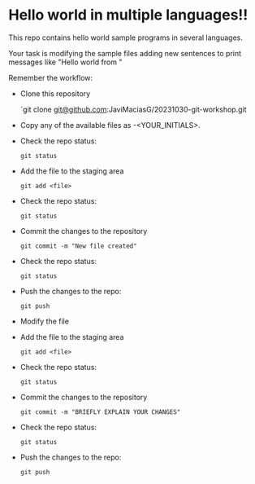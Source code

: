 # Hello world in multiple languages!!

This repo contains hello world sample programs in several languages.

Your task is modifying the sample files adding new sentences to print
messages like "Hello world from <your name>"

Remember the workflow:

+ Clone this repository

  `git clone git@github.com:JaviMaciasG/20231030-git-workshop.git
  
+ Copy any of the available files as <FILENAME>-<YOUR_INITIALS>.<EXTENSION>

+ Check the repo status:

  `git status`
  
+ Add the file to the staging area

  `git add <file>`
  
+ Check the repo status:

  `git status`
  
+ Commit the changes to the repository

  `git commit -m "New file created"`
  
+ Check the repo status:

  `git status`
  
+ Push the changes to the repo:

  `git push`
  
  
+ Modify the file

+ Add the file to the staging area

  `git add <file>`
  
+ Check the repo status:

  `git status`
  
+ Commit the changes to the repository

  `git commit -m "BRIEFLY EXPLAIN YOUR CHANGES"`
  
+ Check the repo status:

  `git status`
  
+ Push the changes to the repo:

  `git push`



  
